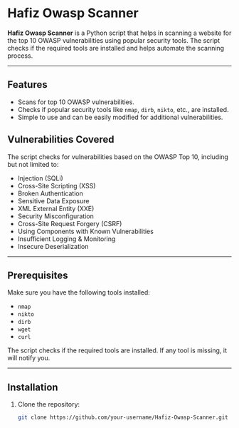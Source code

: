 # Hafiz Owasp Scanner

**Hafiz Owasp Scanner** is a Python script that helps in scanning a website for the top 10 OWASP vulnerabilities using popular security tools. The script checks if the required tools are installed and helps automate the scanning process.

---

## Features
- Scans for top 10 OWASP vulnerabilities.
- Checks if popular security tools like `nmap`, `dirb`, `nikto`, etc., are installed.
- Simple to use and can be easily modified for additional vulnerabilities.
  
## Vulnerabilities Covered
The script checks for vulnerabilities based on the OWASP Top 10, including but not limited to:
- Injection (SQLi)
- Cross-Site Scripting (XSS)
- Broken Authentication
- Sensitive Data Exposure
- XML External Entity (XXE)
- Security Misconfiguration
- Cross-Site Request Forgery (CSRF)
- Using Components with Known Vulnerabilities
- Insufficient Logging & Monitoring
- Insecure Deserialization

---

## Prerequisites

Make sure you have the following tools installed:
- `nmap`
- `nikto`
- `dirb`
- `wget`
- `curl`

The script checks if the required tools are installed. If any tool is missing, it will notify you.

---

## Installation

1. Clone the repository:
   ```bash
   git clone https://github.com/your-username/Hafiz-Owasp-Scanner.git
